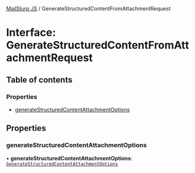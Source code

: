 [MailSlurp JS](../README.md) / GenerateStructuredContentFromAttachmentRequest

# Interface: GenerateStructuredContentFromAttachmentRequest

## Table of contents

### Properties

- [generateStructuredContentAttachmentOptions](GenerateStructuredContentFromAttachmentRequest.md#generatestructuredcontentattachmentoptions)

## Properties

### generateStructuredContentAttachmentOptions

• **generateStructuredContentAttachmentOptions**: [`GenerateStructuredContentAttachmentOptions`](GenerateStructuredContentAttachmentOptions.md)

